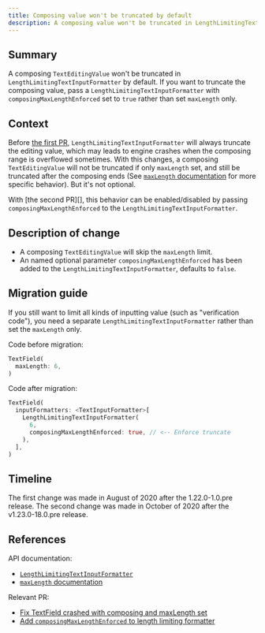 ```yaml
---
title: Composing value won't be truncated by default
description: A composing value won't be truncated in LengthLimitingTextInputFormatter by default.
---
```


## Summary

A composing `TextEditingValue` won't be truncated in `LengthLimitingTextInputFormatter` by default. If you want to truncate the composing value, pass a `LengthLimitingTextInputFormatter` with `composingMaxLengthEnforced` set to `true` rather than set `maxLength` only.

## Context

Before [the first PR][Fix TextField crashed with composing and maxLength set], `LengthLimitingTextInputFormatter` will always truncate the editing value, which may leads to engine crashes when the composing range is overflowed sometimes. With this changes, a composing `TextEditingValue` will not be truncated if only `maxLength` set, and still be truncated after the composing ends (See [`maxLength` documentation] for more specific behavior). But it's not optional.

With [the second PR][], this behavior can be enabled/disabled by passing `composingMaxLengthEnforced` to the `LengthLimitingTextInputFormatter`.

## Description of change

* A composing `TextEditingValue` will skip the `maxLength` limit.
* An named optional parameter `composingMaxLengthEnforced` has been added to the `LengthLimitingTextInputFormatter`, defaults to `false`.

## Migration guide

If you still want to limit all kinds of inputting value (such as "verification code"), you need a separate `LengthLimitingTextInputFormatter` rather than set the `maxLength` only.

Code before migration:

<!-- skip -->
```dart
TextField(
  maxLength: 6,
)
```

Code after migration:

<!-- skip -->
```dart
TextField(
  inputFormatters: <TextInputFormatter>[
    LengthLimitingTextInputFormatter(
      6,
      composingMaxLengthEnforced: true, // <-- Enforce truncate
    ),
  ],
)
```

## Timeline

The first change was made in August of 2020 after the 1.22.0-1.0.pre release.
The second change was made in October of 2020 after the v1.23.0-18.0.pre release.

## References

API documentation:
* [`LengthLimitingTextInputFormatter`][]
* [`maxLength` documentation][]

Relevant PR:
* [Fix TextField crashed with composing and maxLength set][]
* [Add `composingMaxLengthEnforced` to length limiting formatter][]

[`LengthLimitingTextInputFormatter`]: {{site.api}}/flutter/services/LengthLimitingTextInputFormatter-class.html

[`maxLength` documentation]: {{site.api}}/flutter/services/LengthLimitingTextInputFormatter/maxLength.html

[Fix TextField crashed with composing and maxLength set]: {{site.github}}/flutter/flutter/pull/63754

[Add `composingMaxLengthEnforced` to length limiting formatter]: {{site.github}}/flutter/flutter/pull/68086
